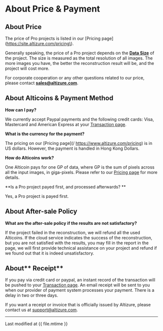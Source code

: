 # About Price & Payment

## About Price

The price of Pro projects is listed in our [Pricing page](https://site.altizure.com/pricing\). 

Generally speaking, the price of a Pro project depends on the [**Data Size**](data-size-storage-size-model-size.html#data) of the project. The size is measured as the total resolution of all images. The more images you have, the better the reconstruction result will be, and the project will cost more.

For corporate cooperation or any other questions related to our price, please contact **sales@altizure.com**.

## About Alticoins & Payment Method

**How can I pay?**

We currently accept Paypal payments and the following credit cards: Visa, Mastercard and American Express at your [Transaction page](https://www.altizure.com/transactions).

**What is the currency for the payment?**

The pricing on our [Pricing page](/ https://www.altizure.com/pricing) is in US dollars. However, the payment is handled in Hong Kong Dollars.

**How do Alticoins work?**

One Alticoin pays for one GP of data, where GP is the sum of pixels across all the input images, in giga-pixels. Please refer to our [Pricing page](https://site.altizure.com/pricing) for more details.

**Is a Pro project payed first, and processed afterwards? **

Yes, a Pro project is payed first.

## About After-sale Policy

**What are the after-sale policy if the results are not satisfactory?**

If the project failed in the reconstruction, we will refund all the used Alticoins. If the cloud service indicates the success of the reconstruction, but you are not satisfied with the results, you may fill in the report in the page, we will first provide technical assistance on your project and refund if we found out that it is indeed unsatisfactory.

## About** Receipt**

If you pay via credit card or paypal, an instant record of the transaction will be pushed to your [Transaction page](https://www.altizure.com/transactions). An email receipt will be sent to you when our provider of payment system processes your payment. There is a delay in two or three days.

If you want a receipt or invoice that is officially issued by Altizure, please contact us at support@altizure.com.

---

Last modified at {{ file.mtime }}
